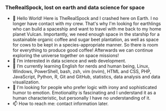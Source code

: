 ### TheRealSpock, lost on earth and data science for space

- 👋 Hello World! Here is TheRealSpock and I crashed here on Earth. I no longer have contact with my crew. That's why I'm looking for earthlings who can build a spaceship and want to travel with me back to my home planet Vulcan. Importantly, we need enough space in the starship for a sustainable organic coffee and sugar beet plantation, as well as space for cows to be kept in a species-appropriate manner. So there is room for everything to produce good coffee! Afterwards we can continue exploring the universe together on space missions!
- 👀 I’m interested in data science and web development.
- 🌱 I’m currently learning English for nerds and human being, Linux, Windows, PowerShell, bash, zsh, vim (nvim), HTML and CSS, PHP, JavaScript, Python, R, Git and GitHub, statistics, data analysis and data visualization.
- 💞️ I'm looking for people who prefer logic with irony and sophisticated humor to emotion. Emotionality is fascinating and I understand it as a human characteristic, but personally I have no understanding of it.
- 📫 How to reach me: contact information later.

<!---
TheRealSpock/TheRealSpock is a ✨ special ✨ repository because its `README.md` (this file) appears on your GitHub profile.
You can click the Preview link to take a look at your changes.
--->
